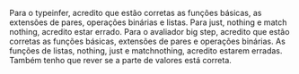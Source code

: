 Para o typeinfer, acredito  que estão corretas as funções básicas, as extensões de pares, operações binárias e listas. Para just, nothing e match nothing, acredito estar errado.
Para o avaliador big step, acredito que estão corretas as funções básicas, extensões de pares e operações binárias. As funções de listas, nothing, just e matchnothing, acredito estarem erradas.
Também tenho que rever se a parte de valores está correta.
